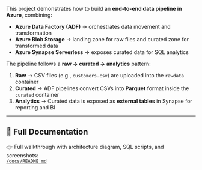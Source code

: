 This project demonstrates how to build an **end-to-end data pipeline in Azure**, combining:

- **Azure Data Factory (ADF)** → orchestrates data movement and transformation  
- **Azure Blob Storage** → landing zone for raw files and curated zone for transformed data  
- **Azure Synapse Serverless** → exposes curated data for SQL analytics  

The pipeline follows a **raw → curated → analytics** pattern:

1. **Raw** → CSV files (e.g., `customers.csv`) are uploaded into the `rawdata` container  
2. **Curated** → ADF pipelines convert CSVs into **Parquet** format inside the `curated` container  
3. **Analytics** → Curated data is exposed as **external tables** in Synapse for reporting and BI  

---

## 📖 Full Documentation
👉 Full walkthrough with architecture diagram, SQL scripts, and screenshots:  
[`/docs/README.md`](docs/README.md)
